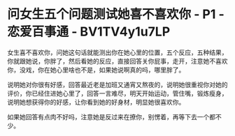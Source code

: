 # 问女生五个问题测试她喜不喜欢你 - P1 - 恋爱百事通 - BV1TV4y1u7LP

女生喜不喜欢你，问她这句话就能测出你在她心里的位置，五个反应，五种结果，你就跟她说，你胖了，然后看她的反应，直接回答关你屁事，走开，注意她不喜欢你，没戏，你在她心里啥也不是，如果她说啊真的吗，哪里胖了。

说明她对你很有好感，回答最近老是加班又通宵又熬夜的，说明她很重视你对她的评价，你已经住进她心里了，回答一言难尽，明天开始运动，管住嘴，锻炼瘦身，说明她想获得你的好感，让你看到她的好身材，明显她很喜欢你。

如果她回答有点肉不好吗，注意她是反过来在撩你，别愣着，再等下去一个都不少。